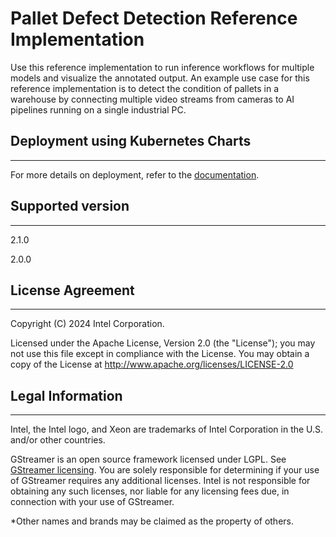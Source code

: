 # Pallet Defect Detection Reference Implementation

Use this reference implementation to run inference workflows for multiple models and visualize the annotated output. An example use case for this reference implementation is to detect the condition of pallets in a warehouse by connecting multiple video streams from cameras to AI pipelines running on a single industrial PC.

## Deployment using Kubernetes Charts
---
For more details on deployment, refer to the [documentation](https://docs.edgeplatform.intel.com/warehouse-defect-detection/2.1.0/user-guide/Get-Started-Guide.html).

## Supported version
---
2.1.0

2.0.0

## License Agreement
---
Copyright (C) 2024 Intel Corporation.

Licensed under the Apache License, Version 2.0 (the "License");
you may not use this file except in compliance with the License.
You may obtain a copy of the License at
http://www.apache.org/licenses/LICENSE-2.0

## Legal Information
---
Intel, the Intel logo, and Xeon are trademarks of Intel Corporation in the U.S. and/or other countries.

GStreamer is an open source framework licensed under LGPL. See [GStreamer licensing](https://gstreamer.freedesktop.org/documentation/frequently-asked-questions/licensing.html)⁠. You are solely responsible for determining if your use of GStreamer requires any additional licenses. Intel is not responsible for obtaining any such licenses, nor liable for any licensing fees due, in connection with your use of GStreamer.

*Other names and brands may be claimed as the property of others.
